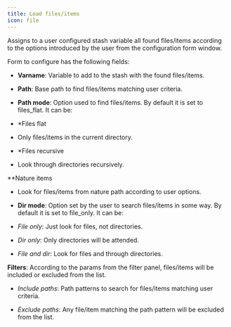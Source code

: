 ```yaml
---
title: Load files/items
icon: file
---
```


Assigns to a user configured stash variable all found files/items according to the options introduced by the
user from the configuration form window.

Form to configure has the following fields:

- **Varname**: Variable to add to the stash with the found files/items.

- **Path**: Base path to find files/items matching user criteria.

- **Path mode**: Option used to find files/items. By default it is set to files_flat. It can be:

- *Files flat
- Only files/items in the current directory.

- *Files recursive
- Look through directories recursively.

**Nature items
- Look for files/items from nature path according to user options.

- **Dir mode**: Option set by the user to search files/items in some way. By default it is set to  file_only. It can be:

- *File only*: Just look for files, not directories.

- *Dir only*: Only directories will be attended.

- *File and dir*: Look for files and through directories.

**Filters**: According to the params from the filter panel, files/items will be included or excluded from the list.

- *Include paths*: Path patterns to search for files/items matching user criteria.

- *Exclude paths*: Any file/item matching the path pattern will be excluded from the list.
